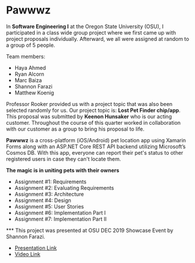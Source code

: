# Pawwwz

In **Software Engineering I** at the Oregon State University (OSU), I participated in a class wide group project where we first came up with project proposals individually. Afterward, we all were assigned at random to a group of 5 people. 

Team members: 
-	Haya Ahmed
-	Ryan Alcorn
-	Marc Baiza
-	Shannon Farazi 
-	Matthew Koenig 

Professor Rooker provided us with a project topic that was also been selected randomly for us. Our project topic is: **Lost Pet Finder chip/app**. This proposal was submitted by **Keenon Hunsaker** who is our acting customer. Throughout the course of this quarter worked in collaboration with our customer as a group to bring his proposal to life. 

**Pawwwz** is a cross-platform (iOS/Android) pet location app using Xamarin Forms along with an ASP.NET Core REST API backend utilizing Microsoft’s Cosmos DB. With this app, everyone can report their pet's status to other registered users in case they can't locate them. 

**The magic is in uniting pets with their owners**

*	Assignment #1: Requirements
*	Assignment #2: Evaluating Requirements 
*	Assignment #3: Architecture
*	Assignment #4: Design 
* Assignment #5: User Stories
* Assignment #6: Implementation Part I
* Assignment #7: Implementation Part II

*** This project was presented at OSU DEC 2019 Showcase Event by Shannon Farazi. 
* [Presentation Link](https://www.linkedin.com/in/shannonfarazi/detail/overlay-view/urn:li:fsd_profileTreasuryMedia:(ACoAABCPUuUBUIrALz5UQUghZVvu1Cq0NmuK3NA,1590015488726)/)
* [Video Link](https://www.youtube.com/watch?v=4DKYAuD1NTM&feature=youtu.be)
